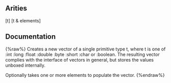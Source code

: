 ## Arities
[t]
[t & elements]

## Documentation
{%raw%}
Creates a new vector of a single primitive type t, where t is one
  of :int :long :float :double :byte :short :char or :boolean. The
  resulting vector complies with the interface of vectors in general,
  but stores the values unboxed internally.

  Optionally takes one or more elements to populate the vector.
{%endraw%}
